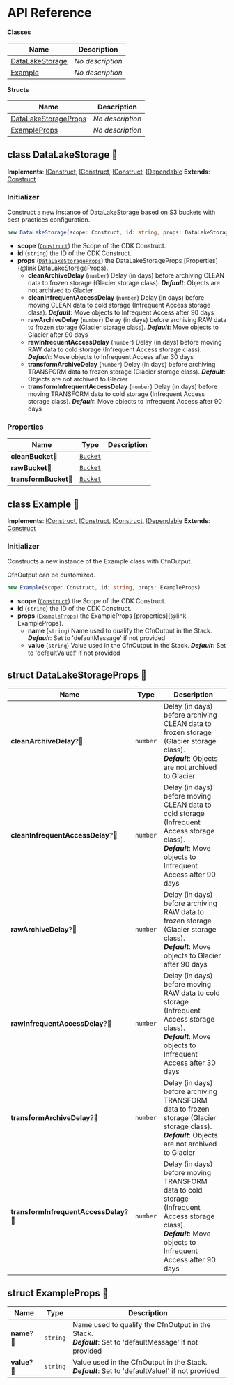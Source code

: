 # API Reference

**Classes**

Name|Description
----|-----------
[DataLakeStorage](#aws-analytics-reference-architecture-datalakestorage)|*No description*
[Example](#aws-analytics-reference-architecture-example)|*No description*


**Structs**

Name|Description
----|-----------
[DataLakeStorageProps](#aws-analytics-reference-architecture-datalakestorageprops)|*No description*
[ExampleProps](#aws-analytics-reference-architecture-exampleprops)|*No description*



## class DataLakeStorage 🔹 <a id="aws-analytics-reference-architecture-datalakestorage"></a>



__Implements__: [IConstruct](#constructs-iconstruct), [IConstruct](#aws-cdk-core-iconstruct), [IConstruct](#constructs-iconstruct), [IDependable](#aws-cdk-core-idependable)
__Extends__: [Construct](#aws-cdk-core-construct)

### Initializer


Construct a new instance of DataLakeStorage based on S3 buckets with best practices configuration.

```ts
new DataLakeStorage(scope: Construct, id: string, props: DataLakeStorageProps)
```

* **scope** (<code>[Construct](#aws-cdk-core-construct)</code>)  the Scope of the CDK Construct.
* **id** (<code>string</code>)  the ID of the CDK Construct.
* **props** (<code>[DataLakeStorageProps](#aws-analytics-reference-architecture-datalakestorageprops)</code>)  the DataLakeStorageProps [Properties]{@link DataLakeStorageProps}.
  * **cleanArchiveDelay** (<code>number</code>)  Delay (in days) before archiving CLEAN data to frozen storage (Glacier storage class). __*Default*__: Objects are not archived to Glacier
  * **cleanInfrequentAccessDelay** (<code>number</code>)  Delay (in days) before moving CLEAN data to cold storage (Infrequent Access storage class). __*Default*__: Move objects to Infrequent Access after 90 days
  * **rawArchiveDelay** (<code>number</code>)  Delay (in days) before archiving RAW data to frozen storage (Glacier storage class). __*Default*__: Move objects to Glacier after 90 days
  * **rawInfrequentAccessDelay** (<code>number</code>)  Delay (in days) before moving RAW data to cold storage (Infrequent Access storage class). __*Default*__: Move objects to Infrequent Access after 30 days
  * **transformArchiveDelay** (<code>number</code>)  Delay (in days) before archiving TRANSFORM data to frozen storage (Glacier storage class). __*Default*__: Objects are not archived to Glacier
  * **transformInfrequentAccessDelay** (<code>number</code>)  Delay (in days) before moving TRANSFORM data to cold storage (Infrequent Access storage class). __*Default*__: Move objects to Infrequent Access after 90 days



### Properties


Name | Type | Description 
-----|------|-------------
**cleanBucket**🔹 | <code>[Bucket](#aws-cdk-aws-s3-bucket)</code> | <span></span>
**rawBucket**🔹 | <code>[Bucket](#aws-cdk-aws-s3-bucket)</code> | <span></span>
**transformBucket**🔹 | <code>[Bucket](#aws-cdk-aws-s3-bucket)</code> | <span></span>



## class Example 🔹 <a id="aws-analytics-reference-architecture-example"></a>



__Implements__: [IConstruct](#constructs-iconstruct), [IConstruct](#aws-cdk-core-iconstruct), [IConstruct](#constructs-iconstruct), [IDependable](#aws-cdk-core-idependable)
__Extends__: [Construct](#aws-cdk-core-construct)

### Initializer


Constructs a new instance of the Example class with CfnOutput.

CfnOutput can be customized.

```ts
new Example(scope: Construct, id: string, props: ExampleProps)
```

* **scope** (<code>[Construct](#aws-cdk-core-construct)</code>)  the Scope of the CDK Construct.
* **id** (<code>string</code>)  the ID of the CDK Construct.
* **props** (<code>[ExampleProps](#aws-analytics-reference-architecture-exampleprops)</code>)  the ExampleProps [properties]{@link ExampleProps}.
  * **name** (<code>string</code>)  Name used to qualify the CfnOutput in the Stack. __*Default*__: Set to 'defaultMessage' if not provided
  * **value** (<code>string</code>)  Value used in the CfnOutput in the Stack. __*Default*__: Set to 'defaultValue!' if not provided




## struct DataLakeStorageProps 🔹 <a id="aws-analytics-reference-architecture-datalakestorageprops"></a>






Name | Type | Description 
-----|------|-------------
**cleanArchiveDelay**?🔹 | <code>number</code> | Delay (in days) before archiving CLEAN data to frozen storage (Glacier storage class).<br/>__*Default*__: Objects are not archived to Glacier
**cleanInfrequentAccessDelay**?🔹 | <code>number</code> | Delay (in days) before moving CLEAN data to cold storage (Infrequent Access storage class).<br/>__*Default*__: Move objects to Infrequent Access after 90 days
**rawArchiveDelay**?🔹 | <code>number</code> | Delay (in days) before archiving RAW data to frozen storage (Glacier storage class).<br/>__*Default*__: Move objects to Glacier after 90 days
**rawInfrequentAccessDelay**?🔹 | <code>number</code> | Delay (in days) before moving RAW data to cold storage (Infrequent Access storage class).<br/>__*Default*__: Move objects to Infrequent Access after 30 days
**transformArchiveDelay**?🔹 | <code>number</code> | Delay (in days) before archiving TRANSFORM data to frozen storage (Glacier storage class).<br/>__*Default*__: Objects are not archived to Glacier
**transformInfrequentAccessDelay**?🔹 | <code>number</code> | Delay (in days) before moving TRANSFORM data to cold storage (Infrequent Access storage class).<br/>__*Default*__: Move objects to Infrequent Access after 90 days



## struct ExampleProps 🔹 <a id="aws-analytics-reference-architecture-exampleprops"></a>






Name | Type | Description 
-----|------|-------------
**name**?🔹 | <code>string</code> | Name used to qualify the CfnOutput in the Stack.<br/>__*Default*__: Set to 'defaultMessage' if not provided
**value**?🔹 | <code>string</code> | Value used in the CfnOutput in the Stack.<br/>__*Default*__: Set to 'defaultValue!' if not provided



